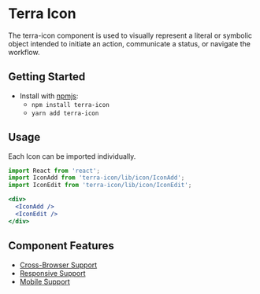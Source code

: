 # Terra Icon

The terra-icon component is used to visually represent a literal or symbolic object intended to initiate an action, communicate a status, or navigate the workflow.

## Getting Started

- Install with [npmjs](https://www.npmjs.com):
  - `npm install terra-icon`
  - `yarn add terra-icon`

## Usage
Each Icon can be imported individually.

```jsx
import React from 'react';
import IconAdd from 'terra-icon/lib/icon/IconAdd';
import IconEdit from 'terra-icon/lib/icon/IconEdit';

<div>
  <IconAdd />
  <IconEdit />
</div>
```

## Component Features
* [Cross-Browser Support](https://github.com/cerner/terra-ui/blob/master/src/terra-dev-site/contributing/ComponentStandards.e.contributing.md#cross-browser-support)
* [Responsive Support](https://github.com/cerner/terra-ui/blob/master/src/terra-dev-site/contributing/ComponentStandards.e.contributing.md#responsive-support)
* [Mobile Support](https://github.com/cerner/terra-ui/blob/master/src/terra-dev-site/contributing/ComponentStandards.e.contributing.md#mobile-support)
